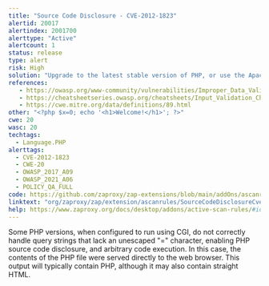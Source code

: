 ```yaml
---
title: "Source Code Disclosure - CVE-2012-1823"
alertid: 20017
alertindex: 2001700
alerttype: "Active"
alertcount: 1
status: release
type: alert
risk: High
solution: "Upgrade to the latest stable version of PHP, or use the Apache web server and the mod_rewrite module to filter out malicious requests using the \"RewriteCond\" and \"RewriteRule\" directives."
references:
   - https://owasp.org/www-community/vulnerabilities/Improper_Data_Validation
   - https://cheatsheetseries.owasp.org/cheatsheets/Input_Validation_Cheat_Sheet.html
   - https://cwe.mitre.org/data/definitions/89.html
other: "<?php $x=0; echo '<h1>Welcome!</h1>'; ?>"
cwe: 20
wasc: 20
techtags: 
  - Language.PHP
alerttags: 
  - CVE-2012-1823
  - CWE-20
  - OWASP_2017_A09
  - OWASP_2021_A06
  - POLICY_QA_FULL
code: https://github.com/zaproxy/zap-extensions/blob/main/addOns/ascanrules/src/main/java/org/zaproxy/zap/extension/ascanrules/SourceCodeDisclosureCve20121823ScanRule.java
linktext: "org/zaproxy/zap/extension/ascanrules/SourceCodeDisclosureCve20121823ScanRule.java"
help: https://www.zaproxy.org/docs/desktop/addons/active-scan-rules/#id-20017
---
```

Some PHP versions, when configured to run using CGI, do not correctly handle query strings that lack an unescaped "=" character, enabling PHP source code disclosure, and arbitrary code execution. In this case, the contents of the PHP file were served directly to the web browser. This output will typically contain PHP, although it may also contain straight HTML.
